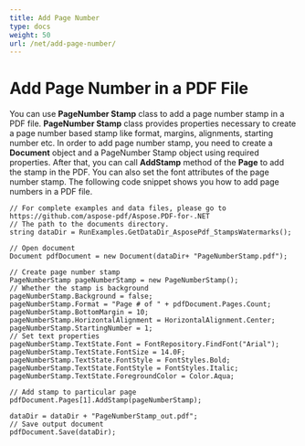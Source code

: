 ```yaml
---
title: Add Page Number
type: docs
weight: 50
url: /net/add-page-number/
---
```

# Add Page Number in a PDF File 

You can use **PageNumber Stamp** class to add a page number stamp in a PDF file. **PageNumber Stamp** class provides properties necessary to create a page number based stamp like format, margins, alignments, starting number etc. In order to add page number stamp, you need to create a **Document** object and a PageNumber Stamp object using required properties. After that, you can call **AddStamp** method of the **Page** to add the stamp in the PDF. You can also set the font attributes of the page number stamp. The following code snippet shows you how to add page numbers in a PDF file.
```
// For complete examples and data files, please go to https://github.com/aspose-pdf/Aspose.PDF-for-.NET
// The path to the documents directory.
string dataDir = RunExamples.GetDataDir_AsposePdf_StampsWatermarks();

// Open document
Document pdfDocument = new Document(dataDir+ "PageNumberStamp.pdf");

// Create page number stamp
PageNumberStamp pageNumberStamp = new PageNumberStamp();
// Whether the stamp is background
pageNumberStamp.Background = false;
pageNumberStamp.Format = "Page # of " + pdfDocument.Pages.Count;
pageNumberStamp.BottomMargin = 10;
pageNumberStamp.HorizontalAlignment = HorizontalAlignment.Center;
pageNumberStamp.StartingNumber = 1;
// Set text properties
pageNumberStamp.TextState.Font = FontRepository.FindFont("Arial");
pageNumberStamp.TextState.FontSize = 14.0F;
pageNumberStamp.TextState.FontStyle = FontStyles.Bold;
pageNumberStamp.TextState.FontStyle = FontStyles.Italic;
pageNumberStamp.TextState.ForegroundColor = Color.Aqua;

// Add stamp to particular page
pdfDocument.Pages[1].AddStamp(pageNumberStamp);

dataDir = dataDir + "PageNumberStamp_out.pdf";
// Save output document
pdfDocument.Save(dataDir);
```